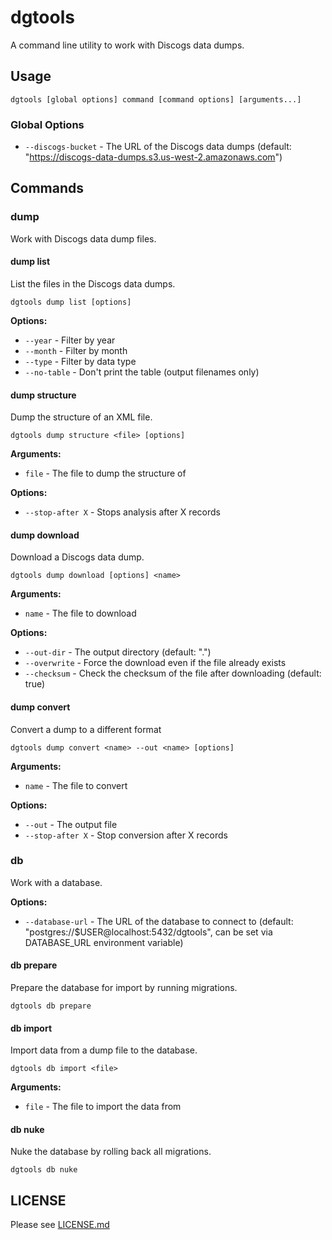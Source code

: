 # dgtools

A command line utility to work with Discogs data dumps.

## Usage

```
dgtools [global options] command [command options] [arguments...]
```

### Global Options

- `--discogs-bucket` - The URL of the Discogs data dumps (default: "https://discogs-data-dumps.s3.us-west-2.amazonaws.com")

## Commands

### dump

Work with Discogs data dump files.

#### dump list

List the files in the Discogs data dumps.

```
dgtools dump list [options]
```

**Options:**
- `--year` - Filter by year
- `--month` - Filter by month  
- `--type` - Filter by data type
- `--no-table` - Don't print the table (output filenames only)

#### dump structure

Dump the structure of an XML file.

```
dgtools dump structure <file> [options]
```

**Arguments:**
- `file` - The file to dump the structure of

**Options:**
- `--stop-after X` - Stops analysis after X records


#### dump download

Download a Discogs data dump.

```
dgtools dump download [options] <name>
```

**Arguments:**
- `name` - The file to download


**Options:**
- `--out-dir` - The output directory (default: ".")
- `--overwrite` - Force the download even if the file already exists
- `--checksum` - Check the checksum of the file after downloading (default: true)

#### dump convert

Convert a dump to a different format

```
dgtools dump convert <name> --out <name> [options]
```

**Arguments:**
- `name` - The file to convert

**Options:**
- `--out` - The output file
- `--stop-after X` - Stop conversion after X records


### db

Work with a database.

**Options:**
- `--database-url` - The URL of the database to connect to (default: "postgres://$USER@localhost:5432/dgtools", can be set via DATABASE_URL environment variable)

#### db prepare

Prepare the database for import by running migrations.

```
dgtools db prepare
```

#### db import

Import data from a dump file to the database.

```
dgtools db import <file>
```

**Arguments:**
- `file` - The file to import the data from

#### db nuke

Nuke the database by rolling back all migrations.

```
dgtools db nuke
```

## LICENSE

Please see [LICENSE.md](LICENSE.md)
